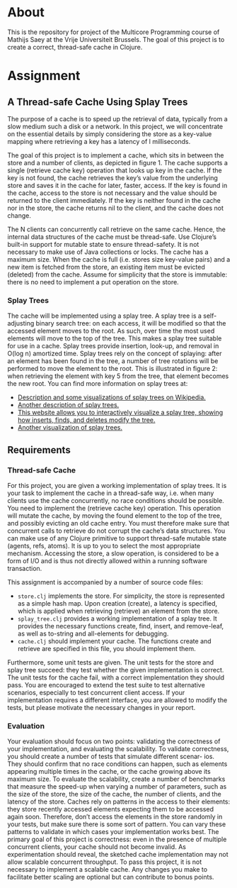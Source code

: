 # About

This is the repository for project of the Multicore Programming course of Mathijs Saey at the Vrije Universiteit Brussels. The goal of this project is to create a correct, thread-safe cache in Clojure.

# Assignment

## A Thread-safe Cache Using Splay Trees

The purpose of a cache is to speed up the retrieval of data, typically from a slow medium such a disk or a network. In this project, we will concentrate on the essential details by simply considering the store as a key-value mapping where retrieving a key has a latency of l milliseconds.

The goal of this project is to implement a cache, which sits in between the store and a number of clients, as depicted in figure 1. The cache supports a single (retrieve cache key) operation that looks up key in the cache. If the key is not found, the cache retrieves the key’s value from the underlying store and saves it in the cache for later, faster, access. If the key is found in the cache, access to the store is not necessary and the value should be returned to the client immediately. If the key is neither found in the cache nor in the store, the cache returns nil to the client, and the cache does not change.

The N clients can concurrently call retrieve on the same cache. Hence, the internal data structures of the cache must be thread-safe. Use Clojure’s built-in support for mutable state to ensure thread-safety. It is not necessary to make use of Java collections or locks.
The cache has a maximum size. When the cache is full (i.e. stores size key-value pairs) and a new item is fetched from the store, an existing item must be evicted (deleted) from the cache.
Assume for simplicity that the store is immutable: there is no need to implement a put operation on the store.

### Splay Trees

The cache will be implemented using a splay tree. A splay tree is a self-adjusting binary search tree: on each access, it will be modified so that the accessed element moves to the root. As such, over time the most used elements will move to the top of the tree. This makes a splay tree suitable for use in a cache. Splay trees provide insertion, look-up, and removal in O(log n) amortized time.
Splay trees rely on the concept of splaying: after an element has been found in the tree, a number of tree rotations will be performed to move the element to the root. This is illustrated in figure 2: when retrieving the element with key 5 from the tree, that element becomes the new root.
You can find more information on splay trees at:

* [Description and some visualizations of splay trees on Wikipedia.](https://en.wikipedia.org/wiki/Splay_tree)
* [Another description of splay trees.](http://www.cs.cornell.edu/courses/cs312/2008sp/lectures/lec25.html)
* [This website allows you to interactively visualize a splay tree, showing how inserts, finds, and deletes modify the tree.](http://www.cs.usfca.edu/~galles/visualization/SplayTree.html)
* [Another visualization of splay trees.](http://www.link.cs.cmu.edu/cgi-bin/splay/splay-cgi.pl)

## Requirements

### Thread-safe Cache

For this project, you are given a working implementation of splay trees. It is your task to implement the cache in a thread-safe way, i.e. when many clients use the cache concurrently, no race conditions should be possible.
You need to implement the (retrieve cache key) operation. This operation will mutate the cache, by moving the found element to the top of the tree, and possibly evicting an old cache entry. You must therefore make sure that concurrent calls to retrieve do not corrupt the cache’s data structures.
You can make use of any Clojure primitive to support thread-safe mutable state (agents, refs, atoms). It is up to you to select the most appropriate mechanism. Accessing the store, a slow operation, is considered to be a form of I/O and is thus not directly allowed within a running software transaction.

This assignment is accompanied by a number of source code files:

* `store.clj` implements the store. For simplicity, the store is represented as a simple hash map. Upon creation (create), a latency is specified, which is applied when retrieving (retrieve) an element from the store.
* `splay_tree.clj` provides a working implementation of a splay tree. It provides the necessary functions create, find, insert, and remove-leaf, as well as to-string and all-elements for debugging.
* `cache.clj` should implement your cache. The functions create and retrieve are specified in this file, you should implement them.

Furthermore, some unit tests are given. The unit tests for the store and splay tree succeed: they test whether the given implementation is correct. The unit tests for the cache fail, with a correct implementation they should pass. You are encouraged to extend the test suite to test alternative scenarios, especially to test concurrent client access. If your implementation requires a different interface, you are allowed to modify the tests, but please motivate the necessary changes in your report.

### Evaluation

Your evaluation should focus on two points: validating the correctness of your implementation, and evaluating the scalability.
To validate correctness, you should create a number of tests that simulate different scenar- ios. They should confirm that no race conditions can happen, such as elements appearing multiple times in the cache, or the cache growing above its maximum size.
To evaluate the scalability, create a number of benchmarks that measure the speed-up when varying a number of parameters, such as the size of the store, the size of the cache, the number of clients, and the latency of the store.
Caches rely on patterns in the access to their elements: they store recently accessed elements expecting them to be accessed again soon. Therefore, don’t access the elements in the store randomly in your tests, but make sure there is some sort of pattern. You can vary these patterns to validate in which cases your implementation works best.
The primary goal of this project is correctness: even in the presence of multiple concurrent clients, your cache should not become invalid. As experimentation should reveal, the sketched cache implementation may not allow scalable concurrent throughput. To pass this project, it is not necessary to implement a scalable cache. Any changes you make to facilitate better scaling are optional but can contribute to bonus points.
